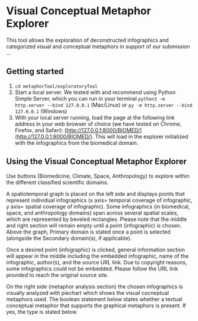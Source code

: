 # Visual Conceptual Metaphor Explorer 
This tool allows the exploration of deconstructed infographics and categorized visual and conceptual metaphors in support of our submission ... 


## Getting started 
1. `cd metaphorTool/exploratoryTool`
2. Start a local server. We tested with and recommend using Python Simple Server, which you can run in your terminal `python3 -m http.server --bind 127.0.0.1` (Mac/Linux) or `py -m http.server --bind 127.0.0.1` (Windows)
3. With your local server running, load the page at the following link address in your web browser of choice (we have tested on Chrome, Firefox, and Safari): [http://127.0.0.1:8000/BIOMED/](http://127.0.0.1:8000/BIOMED/). This will load in the explorer initialized with the infographics from the biomedical domain.


## Using the Visual Conceptual Metaphor Explorer
Use buttons (Biomedicine, Climate, Space, Anthropology) to explore within the different classified scientific domains. 

A spatiotemporal graph is placed on the left side and displays points that represent individual infographics (x axis= temporal coverage of infographic, y axis= spatial coverage of infographic). Some infographics (in biomedical, space, and anthropology domains) span across several spatial scales, which are represented by beveled rectangles. Please note that the middle and right section will remain empty until a point (infographic) is chosen. Above the graph, Primary domain is stated once a point is selected (alongside the Secondary domain(s), if applicable).

Once a desired point (infographic) is clicked, general information section will appear in the middle including the embedded infographic, name of the infographic, author(s), and the source URL link. Due to copyright reasons, some infographics could not be embedded. Please follow the URL link provided  to reach the original source site. 

On the right side (metaphor analysis section) the chosen infographics is visually analyzed with piechart which shows the visual cocneptual metaphors used. The boolean statement below states whether a textual conceptual metaphor that supports the graphical metaphors is present. If yes, the type is stated below.  



